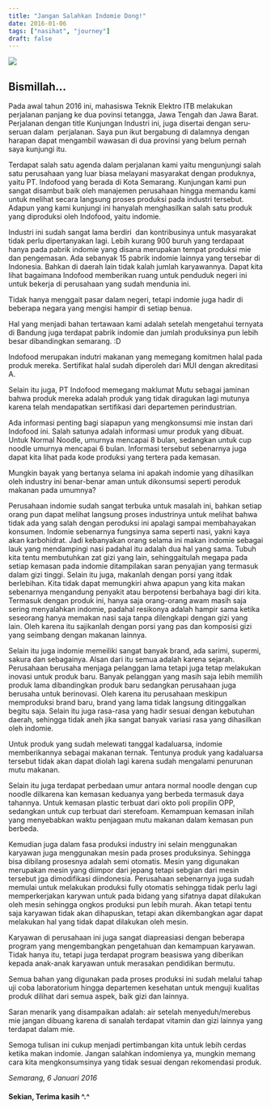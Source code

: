 ```yaml
---
title: "Jangan Salahkan Indomie Dong!"
date: 2016-01-06
tags: ["nasihat", "journey"]
draft: false
---
```

<div class="text-center">
	<img src="/img/indomie.jpg">
</div>

## Bismillah...

Pada awal tahun 2016 ini, mahasiswa Teknik Elektro ITB melakukan perjalanan panjang ke dua povinsi tetangga, Jawa Tengah dan Jawa Barat. Perjalanan dengan title Kunjungan Industri ini, juga disertai dengan seru-seruan dalam  perjalanan. Saya pun ikut bergabung di dalamnya dengan harapan dapat mengambil wawasan di dua provinsi yang belum pernah saya kunjungi itu.

Terdapat salah satu agenda dalam perjalanan kami yaitu mengunjungi salah satu perusahaan yang luar biasa melayani masyarakat dengan produknya, yaitu PT. Indofood yang berada di Kota Semarang. Kunjungan kami pun sangat disambut baik oleh manajemen perusahaan hingga memandu kami untuk melihat secara langsung proses produksi pada industri tersebut. Adapun yang kami kunjungi ini hanyalah menghasilkan salah satu produk yang diproduksi oleh Indofood, yaitu indomie.

Industri ini sudah sangat lama berdiri  dan kontribusinya untuk masyarakat tidak perlu dipertanyakan lagi. Lebih kurang 900 buruh yang terdapaat hanya pada pabrik indomie yang disana merupakan tempat produksi mie dan pengemasan. Ada sebanyak 15 pabrik indomie lainnya yang tersebar di Indonesia. Bahkan di daerah lain tidak kalah jumlah karyawannya. Dapat kita lihat bagaimana Indofood memberikan ruang untuk penduduk negeri ini untuk bekerja di perusahaan yang sudah mendunia ini.

Tidak hanya menggait pasar dalam negeri, tetapi indomie juga hadir di beberapa negara yang mengisi hampir di setiap benua.

Hal yang menjadi bahan tertawaan kami adalah setelah mengetahui ternyata di Bandung juga terdapat pabrik indomie dan jumlah produksinya pun lebih besar dibandingkan semarang. :D

Indofood merupakan indutri makanan yang memegang komitmen halal pada produk mereka. Sertifikat halal sudah diperoleh dari MUI dengan akreditasi A.

Selain itu juga, PT Indofood memegang maklumat Mutu sebagai jaminan bahwa produk mereka adalah produk yang tidak diragukan lagi mutunya karena telah mendapatkan sertifikasi dari departemen perindustrian.

Ada informasi penting bagi siapapun yang mengkonsumsi mie instan dari Indofood ini. Salah satunya adalah informasi umur produk yang dibuat. Untuk Normal Noodle, umurnya mencapai 8 bulan, sedangkan untuk cup noodle umurnya mencapai 6 bulan. Informasi tersebut sebenarnya juga dapat kita lihat pada kode produksi yang tertera pada kemasan.

Mungkin bayak yang bertanya selama ini apakah indomie yang dihasilkan oleh industry ini benar-benar aman untuk dikonsumsi seperti peroduk makanan pada umumnya?

Perusahaan indomie sudah sangat terbuka untuk masalah ini, bahkan setiap orang pun dapat melihat langsung proses industrinya untuk melihat bahwa tidak ada yang salah dengan peroduksi ini apalagi sampai membahayakan konsumen. Indomie sebenarnya fungsinya sama seperti nasi, yakni kaya akan karbohidrat. Jadi kebanyakan orang selama ini makan indomie sebagai lauk yang mendampingi nasi padahal itu adalah dua hal yang sama. Tubuh kita tentu membutuhkan zat gizi yang lain, sehinggaitulah megapa pada setiap kemasan pada indomie ditampilakan saran penyajian yang termasuk dalam gizi tinggi. Selain itu juga, makanlah dengan porsi yang itdak berlebihan. Kita tidak dapat memungkiri ahwa apapun yang kita makan sebenarnya mengandung penyakit atau berpotensi berbahaya bagi diri kita. Termasuk dengan produk ini, hanya saja orang-orang awam masih saja sering menyalahkan indomie, padahal resikonya adalah hampir sama ketika seseorang hanya memakan nasi saja tanpa dilengkapi dengan gizi yang lain. Oleh karena itu sajikanlah dengan porsi yang pas dan komposisi gizi yang seimbang dengan makanan lainnya.

Selain itu juga indomie memeiliki sangat banyak brand, ada sarimi, supermi, sakura dan sebagainya. Alsan dari itu semua adalah karena sejarah. Perusahaan berusaha menjaga pelanggan lama tetapi juga tetap melakukan inovasi untuk produk baru. Banyak pelanggan yang masih saja lebih memilih produk lama dibandingkan produk baru sedangkan perusahaan juga berusaha untuk berinovasi. Oleh karena itu perusahaan meskipun memproduksi brand baru, brand yang lama tidak langsung ditinggalkan begitu saja. Selain itu juga rasa-rasa yang hadir sesuai dengan kebutuhan daerah, sehingga tidak aneh jika sangat banyak variasi rasa yang dihasilkan oleh indomie.

Untuk produk yang sudah melewati tanggal kadaluarsa, indomie memberikannya sebagai makanan ternak. Tentunya produk yang kadaluarsa tersebut tidak akan dapat diolah lagi karena sudah mengalami penurunan mutu makanan.

Selain itu juga terdapat perbedaan umur antara normal noodle dengan cup noodle dilkarena kan kemasan keduanya yang berbeda termasuk daya tahannya. Untuk kemasan plastic terbuat dari okto poli propilin OPP, sedangkan untuk cup terbuat dari sterefoam. Kemampuan kemasan inilah yang menyebabkan waktu penjagaan mutu makanan dalam kemasan pun berbeda.

Kemudian juga dalam fasa produksi industry ini selain menggunakan karyawan juga menggunakan mesin pada proses produksinya. Sehingga bisa dibilang prosesnya adalah semi otomatis. Mesin yang digunakan merupakan mesin yang diimpor dari jepang tetapi sebgian dari mesin tersebut jga dimodifikasi diindonesia. Perusahaan sebenarnya juga sudah memulai untuk melakukan produksi fully otomatis sehingga tidak perlu lagi memperkerjakan karywan untuk pada bidang yang sifatnya dapat dilakukan oleh mesin sehingga ongkos produksi pun lebih murah. Akan tetapi tentu saja karyawan tidak akan dihapuskan, tetapi akan dikembangkan agar dapat melakukan hal yang tidak dapat dilakukan oleh mesin.

Karyawan di perusahaan ini juga sangat diapreasiasi dengan beberapa program yang mengembangkan pengetahuan dan kemampuan karyawan. Tidak hanya itu, tetapi juga terdapat program beasiswa yang diberikan kepada anak-anak karyawan untuk merasakan pendidikan bermutu.

Semua bahan yang digunakan pada proses produksi ini sudah melalui tahap uji coba laboratorium hingga departemen kesehatan untuk menguji kualitas produk dilihat dari semua aspek, baik gizi dan lainnya.

Saran menarik yang disampaikan adalah: air setelah menyeduh/merebus mie jangan dibuang karena di sanalah terdapat vitamin dan gizi lainnya yang terdapat dalam mie.

Semoga tulisan ini cukup menjadi pertimbangan kita untuk lebih cerdas ketika makan indomie. Jangan salahkan indomienya ya, mungkin memang cara kita mengkonsumsinya yang tidak sesuai dengan rekomendasi produk.

*Semarang, 6 Januari 2016*	

#### Sekian, Terima kasih ^.^